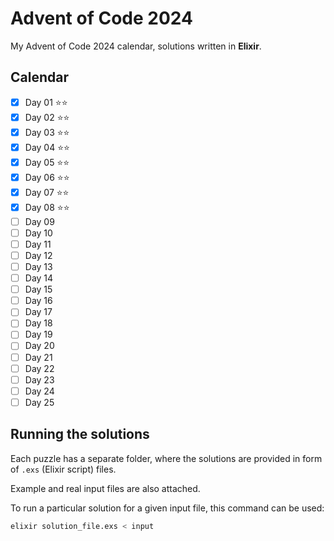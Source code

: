 # Advent of Code 2024

My Advent of Code 2024 calendar, solutions written in **Elixir**.

## Calendar

- [x] Day 01 ⭐⭐
- [x] Day 02 ⭐⭐
- [x] Day 03 ⭐⭐
- [x] Day 04 ⭐⭐
- [x] Day 05 ⭐⭐
- [x] Day 06 ⭐⭐
- [x] Day 07 ⭐⭐
- [x] Day 08 ⭐⭐
- [ ] Day 09
- [ ] Day 10
- [ ] Day 11
- [ ] Day 12
- [ ] Day 13
- [ ] Day 14
- [ ] Day 15
- [ ] Day 16
- [ ] Day 17
- [ ] Day 18
- [ ] Day 19
- [ ] Day 20
- [ ] Day 21
- [ ] Day 22
- [ ] Day 23
- [ ] Day 24
- [ ] Day 25

## Running the solutions

Each puzzle has a separate folder, where the solutions are provided in form of `.exs` (Elixir script) files.

Example and real input files are also attached.

To run a particular solution for a given input file, this command can be used:

```bash
elixir solution_file.exs < input
```
